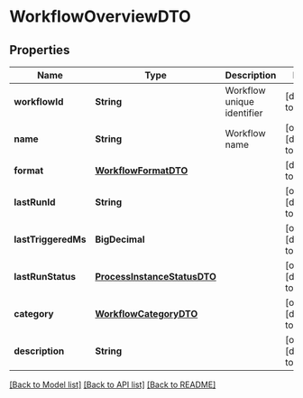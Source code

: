 # WorkflowOverviewDTO
## Properties

| Name | Type | Description | Notes |
|------------ | ------------- | ------------- | -------------|
| **workflowId** | **String** | Workflow unique identifier | [default to null] |
| **name** | **String** | Workflow name | [optional] [default to null] |
| **format** | [**WorkflowFormatDTO**](WorkflowFormatDTO.md) |  | [default to null] |
| **lastRunId** | **String** |  | [optional] [default to null] |
| **lastTriggeredMs** | **BigDecimal** |  | [optional] [default to null] |
| **lastRunStatus** | [**ProcessInstanceStatusDTO**](ProcessInstanceStatusDTO.md) |  | [optional] [default to null] |
| **category** | [**WorkflowCategoryDTO**](WorkflowCategoryDTO.md) |  | [optional] [default to null] |
| **description** | **String** |  | [optional] [default to null] |

[[Back to Model list]](../README.md#documentation-for-models) [[Back to API list]](../README.md#documentation-for-api-endpoints) [[Back to README]](../README.md)

